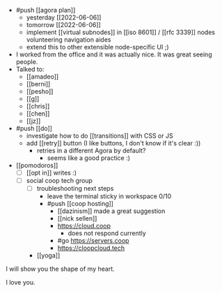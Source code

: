 - #push [[agora plan]]
  - yesterday [[2022-06-06]]
  - tomorrow [[2022-06-06]]
  - implement [[virtual subnodes]] in [[iso 8601]] / [[rfc 3339]] nodes volunteering navigation aides
  - extend this to other extensible node-specific UI ;)
- I worked from the office and it was actually nice. It was great seeing people.
- Talked to:
  - [[amadeo]]
  - [[berni]]
  - [[pesho]]
  - [[g]]
  - [[chris]]
  - [[chen]]
  - [[jz]]
- #push [[do]]
  - investigate how to do [[transitions]] with CSS or JS
  - add [[retry]] button (I like buttons, I don't know if it's clear :))
    - retries in a different Agora by default?
      - seems like a good practice :)
- [[pomodoros]]
  - [ ] [[opt in]] writes :)
  - [ ] social coop tech group
    - [ ] troubleshooting next steps
      - leave the terminal sticky in workspace 0/10
      - #push [[coop hosting]]
        - [[dazinism]] made a great suggestion
        - [[nick sellen]]
        - https://cloud.coop
          - does not respond currently
        - #go https://servers.coop
        - https://cloopcloud.tech
    - [[yoga]]

I will show you the shape of my heart.

I love you.
